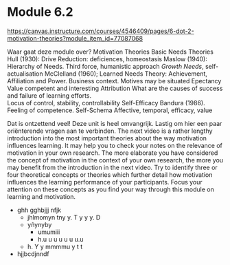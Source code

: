 # Module 6.2
https://canvas.instructure.com/courses/4546409/pages/6-dot-2-motivation-theories?module_item_id=77087068

Waar  gaat deze module over?
	Motivation Theories
		Basic Needs Theories
			Hull (1930): Drive Reduction: deficiences, homeostasis
			Maslow (1940): Hierarchy of Needs. Third force, humanistic approach
			*Growth Needs*, self-actualisation
			McClelland (1960); Learned Needs Theory:
				Achievement, Affiliation and Power. Business context. Motives may be situated
	Epectancy Value
		competent and interesting
	Attribution
		What are the causes of success and failure of learning efforts.  
		Locus of control, stability, controllability
	Self-Efficacy
		Bandura (1986). Feeling of competence. 
	Self-Schema
		Affective, temporal, efficacy, value

Dat is ontzettend veel! Deze unit is heel omvangrijk.  Lastig om hier een paar oriënterende vragen aan te verbinden. 
	The next video is a rather lengthy introduction into the most important theories about the way motivation influences learning. It may help you to check your notes on the relevance of motivation in your own research. The more elaborate you have considered the concept of motivation in the context of your own research, the more you may benefit from the introduction in the next video. Try to identify three or four theoretical concepts or theories which further detail how motivation influences the learning performance of your participants. Focus your attention on these concepts as you find your way through this  module on learning and motivation. 


- ghh gghbjjj nfjk
	- jhlmomyn tny y. T y y y. D
	- yñynyby
		- umumiii
		- h.u u u u u u u.u
	- h. Y y mmmmu y t t
- hjjbcdjnndf